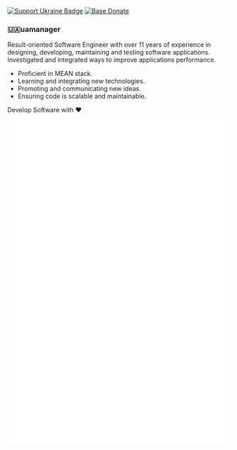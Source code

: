 [![Support Ukraine Badge](https://bit.ly/support-ukraine-now)](https://github.com/support-ukraine/support-ukraine)
[![Base Donate](https://img.shields.io/badge/Base-Donate-uamanager?style=flat&logo=cat&labelColor=ffffff&color=724aee&link=https%3A%2F%2Fbase.monobank.ua%2FCtKsNyepTkQVRD)](https://base.monobank.ua/CtKsNyepTkQVRD)

### 🇺🇦uamanager 

Result-oriented Software Engineer with over 11 years of experience in designing, developing, maintaining and testing software applications. Investigated and integrated ways to improve applications performance.

- Proficient in MEAN stack. 
- Learning and integrating new technologies.
- Promoting and communicating new ideas. 
- Ensuring code is scalable and maintainable.

Develop Software with ❤️

<p align="center">
  <img alt="Metrics" src="https://github.com/uamanager/uamanager/blob/master/github-metrics.svg">
</p>

